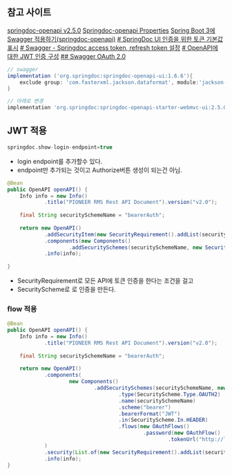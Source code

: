 ## 참고 사이트
[springdoc-openapi v2.5.0](https://springdoc.org/#migrating-from-springdoc-v1)
[Springdoc-openapi Properties](https://springdoc.org/properties.html)
[Spring Boot 3에 Swagger 적용하기(springdoc-openapi)](https://velog.io/@najiexx/Spring-Boot-3%EC%97%90-Swagger-%EC%A0%81%EC%9A%A9%ED%95%98%EA%B8%B0springdoc-openapi)
[# SpringDoc UI 인증을 위한 토큰 기본값 표시](https://kdev.ing/springdoc-ui-bearer-authentication/)
[# Swagger - Springdoc access token, refresh token 설정](https://velog.io/@seulpace/Swagger-Springdoc-access-token-refresh-token-%EC%84%A4%EC%A0%95)
[# OpenAPI에 대한 JWT 인증 구성](https://www.baeldung.com/openapi-jwt-authentication)
[## Swagger OAuth 2.0](https://swagger.io/docs/specification/authentication/oauth2/)
```groovy
// swagger  
implementation ('org.springdoc:springdoc-openapi-ui:1.6.6'){  
    exclude group: 'com.fasterxml.jackson.dataformat', module:'jackson-dataformat-yaml'  
}  

// 아래로 변경
implementation 'org.springdoc:springdoc-openapi-starter-webmvc-ui:2.5.0'
```

## JWT 적용
```groovy
springdoc.show-login-endpoint=true
```
- login endpoint를 추가할수 있다.
- endpoint만 추가되는 것이고 Authorize버튼 생성이 되는건 아님.

```java
@Bean  
public OpenAPI openAPI() {  
    Info info = new Info()  
            .title("PIONEER RMS Rest API Document").version("v2.0");  
  
    final String securitySchemeName = "bearerAuth";  
  
    return new OpenAPI()  
            .addSecurityItem(new SecurityRequirement().addList(securitySchemeName))  
            .components(new Components()  
                    .addSecuritySchemes(securitySchemeName, new SecurityScheme().name(securitySchemeName).type(SecurityScheme.Type.HTTP).scheme("bearer").bearerFormat("JWT")))  
            .info(info);  
  
}
```
- SecurityRequirement로 모든 API에 토큰 인증을 한다는 조건을 걸고
- SecurityScheme로 로 인증을 만든다.

### flow 적용
```java
@Bean  
public OpenAPI openAPI() {  
    Info info = new Info()  
            .title("PIONEER RMS Rest API Document").version("v2.0");  
  
    final String securitySchemeName = "bearerAuth";  
  
    return new OpenAPI()  
            .components(  
                    new Components()  
                            .addSecuritySchemes(securitySchemeName, new SecurityScheme()  
                                    .type(SecurityScheme.Type.OAUTH2)  
                                    .name(securitySchemeName)  
                                    .scheme("bearer")  
                                    .bearerFormat("JWT")  
                                    .in(SecurityScheme.In.HEADER)  
                                    .flows(new OAuthFlows()  
                                            .password(new OAuthFlow()  
                                                    .tokenUrl("http://localhost:28080/login"))))  
            )  
            .security(List.of(new SecurityRequirement().addList(securitySchemeName)))  
            .info(info);  
}
```